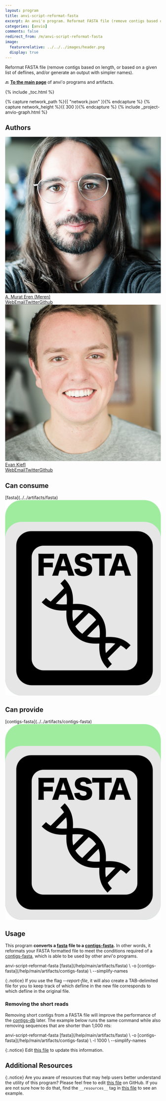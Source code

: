 ```yaml
---
layout: program
title: anvi-script-reformat-fasta
excerpt: An anvi'o program. Reformat FASTA file (remove contigs based on length, or based on a given list of deflines, and/or generate an output with simpler names).
categories: [anvio]
comments: false
redirect_from: /m/anvi-script-reformat-fasta
image:
  featurerelative: ../../../images/header.png
  display: true
---
```


Reformat FASTA file (remove contigs based on length, or based on a given list of deflines, and/or generate an output with simpler names).

🔙 **[To the main page](../../)** of anvi'o programs and artifacts.


{% include _toc.html %}
<div id="svg" class="subnetwork"></div>
{% capture network_path %}{{ "network.json" }}{% endcapture %}
{% capture network_height %}{{ 300 }}{% endcapture %}
{% include _project-anvio-graph.html %}


## Authors

<div class="anvio-person"><div class="anvio-person-info"><div class="anvio-person-photo"><img class="anvio-person-photo-img" src="../../images/authors/meren.jpg" /></div><div class="anvio-person-info-box"><a href="/people/meren" target="_blank"><span class="anvio-person-name">A. Murat Eren (Meren)</span></a><div class="anvio-person-social-box"><a href="http://merenlab.org" class="person-social" target="_blank"><i class="fa fa-fw fa-home"></i>Web</a><a href="mailto:a.murat.eren@gmail.com" class="person-social" target="_blank"><i class="fa fa-fw fa-envelope-square"></i>Email</a><a href="http://twitter.com/merenbey" class="person-social" target="_blank"><i class="fa fa-fw fa-twitter-square"></i>Twitter</a><a href="http://github.com/meren" class="person-social" target="_blank"><i class="fa fa-fw fa-github"></i>Github</a></div></div></div></div>

<div class="anvio-person"><div class="anvio-person-info"><div class="anvio-person-photo"><img class="anvio-person-photo-img" src="../../images/authors/ekiefl.jpg" /></div><div class="anvio-person-info-box"><a href="/people/ekiefl" target="_blank"><span class="anvio-person-name">Evan Kiefl</span></a><div class="anvio-person-social-box"><a href="http://ekiefl.github.io" class="person-social" target="_blank"><i class="fa fa-fw fa-home"></i>Web</a><a href="mailto:kiefl.evan@gmail.com" class="person-social" target="_blank"><i class="fa fa-fw fa-envelope-square"></i>Email</a><a href="http://twitter.com/evankiefl" class="person-social" target="_blank"><i class="fa fa-fw fa-twitter-square"></i>Twitter</a><a href="http://github.com/ekiefl" class="person-social" target="_blank"><i class="fa fa-fw fa-github"></i>Github</a></div></div></div></div>



## Can consume


<p style="text-align: left" markdown="1"><span class="artifact-r">[fasta](../../artifacts/fasta) <img src="../../images/icons/FASTA.png" class="artifact-icon-mini" /></span></p>


## Can provide


<p style="text-align: left" markdown="1"><span class="artifact-p">[contigs-fasta](../../artifacts/contigs-fasta) <img src="../../images/icons/FASTA.png" class="artifact-icon-mini" /></span></p>


## Usage


This program **converts a <span class="artifact-n">[fasta](/help/main/artifacts/fasta)</span> file to a <span class="artifact-n">[contigs-fasta](/help/main/artifacts/contigs-fasta)</span>.** In other words, it reformats your FASTA formatted file to meet the conditions required of a <span class="artifact-n">[contigs-fasta](/help/main/artifacts/contigs-fasta)</span>, which is able to be used by other anvi'o programs.

<div class="codeblock" markdown="1">
anvi&#45;script&#45;reformat&#45;fasta <span class="artifact&#45;n">[fasta](/help/main/artifacts/fasta)</span> \
                           &#45;o <span class="artifact&#45;n">[contigs&#45;fasta](/help/main/artifacts/contigs&#45;fasta)</span> \
                           &#45;&#45;simplify&#45;names
</div>

{:.notice}
If you use the flag *--report-file*, it will also create a TAB-delimited file for you to keep track of which defline in the new file corresponds to which defline in the original file.

### Removing the short reads

Removing short contigs from a FASTA file will improve the performance of the <span class="artifact-n">[contigs-db](/help/main/artifacts/contigs-db)</span> later. The example below runs the same command while also removing sequences that are shorter than 1,000 nts:

<div class="codeblock" markdown="1">
anvi&#45;script&#45;reformat&#45;fasta <span class="artifact&#45;n">[fasta](/help/main/artifacts/fasta)</span> \
                           &#45;o <span class="artifact&#45;n">[contigs&#45;fasta](/help/main/artifacts/contigs&#45;fasta)</span> \
                           &#45;l 1000 \
                           &#45;&#45;simplify&#45;names
</div>



{:.notice}
Edit [this file](https://github.com/merenlab/anvio/tree/master/anvio/docs/programs/anvi-script-reformat-fasta.md) to update this information.


## Additional Resources



{:.notice}
Are you aware of resources that may help users better understand the utility of this program? Please feel free to edit [this file](https://github.com/merenlab/anvio/tree/master/bin/anvi-script-reformat-fasta) on GitHub. If you are not sure how to do that, find the `__resources__` tag in [this file](https://github.com/merenlab/anvio/blob/master/bin/anvi-interactive) to see an example.
